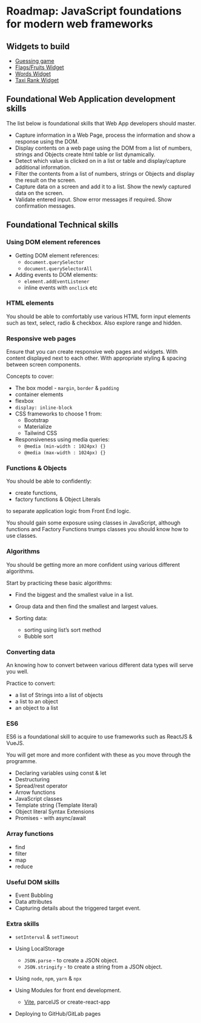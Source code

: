 # Roadmap: JavaScript foundations for modern web frameworks

## Widgets to build

* [Guessing game](./blob/main/MiniWidgets.md#guessing-game)
* [Flags/Fruits Widget]()
* [Words Widget]()
* [Taxi Rank Widget]()

## Foundational Web Application development skills

The list below is foundational skills that Web App developers should master.

* Capture information in a Web Page, process the information and show a response using the DOM.
* Display contents on a web page using the DOM from a list of numbers, strings and Objects create html table or list dynamically.
* Detect which value is clicked on in a list or table and display/capture additional information.
* Filter the contents from a list of numbers, strings or Objects and display the result on the screen.
* Capture data on a screen and add it to a list. Show the newly captured data on the screen.
* Validate entered input. Show error messages if required. Show confirmation messages.

## Foundational Technical skills
### Using DOM element references

* Getting DOM element references:
  * `document.querySelector`
  * `document.querySelectorAll`
* Adding events to DOM elements:
  * `element.addEventListener`
  * inline events with `onclick` etc
### HTML elements

You should be able to comfortably use various HTML form input elements such as text, select, radio & checkbox. Also explore range and hidden.

### Responsive web pages

Ensure that you can create responsive web pages and widgets. With content displayed next to each other. With appropriate styling & spacing between screen components.

Concepts to cover:
  * The box model - `margin`, `border` & `padding`
  * container elements
  * flexbox
  * `display: inline-block`
  * CSS frameworks to choose 1 from: 
    * Bootstrap
    * Materialize
    * Tailwind CSS
  * Responsiveness using media queries: 
    * `@media (min-width : 1024px) {}`  
    * `@media (max-width : 1024px) {}`

### Functions & Objects

You should be able to confidently: 

  * create functions, 
  * factory functions & Object Literals 
  
to separate application logic from Front End logic.

You should gain some exposure using classes in JavaScript, although functions and Factory Functions trumps classes you should know how to use classes.

### Algorithms

You should be getting more an more confident using various different algorithms.

Start by practicing these basic algorithms:

  * Find the biggest and the smallest value in a list.
  * Group data and then find the smallest and largest values.
  * Sorting data:

    * sorting using list’s sort method
    * Bubble sort

### Converting data

An knowing how to convert between various different data types will serve you well.

Practice to convert:

   * a list of Strings into a list of objects
   * a list to an object
   * an object to a list

### ES6

ES6 is a foundational skill to acquire to use frameworks such as ReactJS & VueJS.

You will get more and more confident with these as you move through the programme.

* Declaring variables using const & let
* Destructuring
* Spread/rest operator
* Arrow functions
* JavaScript classes
* Template string (Template literal)
* Object literal Syntax Extensions
* Promises - with async/await

###  Array functions

  * find
  * filter
  * map
  * reduce

### Useful DOM skills

* Event Bubbling
* Data attributes
* Capturing details about the triggered target event.

### Extra skills  

* `setInterval` & `setTimeout`

* Using LocalStorage
  * `JSON.parse` - to create a JSON object.
  * `JSON.stringify` - to create a string from a JSON object.

* Using `node`, `npm`, `yarn` & `npx`
* Using Modules for front end development. 
  * [Vite](https://vitejs.dev/guide/), parcelJS or create-react-app
*  Deploying to GitHub/GitLab pages
